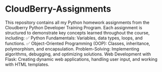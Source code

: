 # CloudBerry-Assignments
 This repository contains all my Python homework assignments from the Cloudberry Python Developer Training Program. Each assignment is structured to demonstrate key concepts learned throughout the course, including:  ✅ Python Fundamentals: Variables, data types, loops, and functions. ✅ Object-Oriented Programming (OOP): Classes, inheritance, polymorphism, and encapsulation. Problem-Solving: Implementing algorithms, debugging, and optimizing solutions. Web Development with Flask: Creating dynamic web applications, handling user input, and working with HTML templates.
